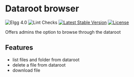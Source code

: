 Dataroot browser
================

![Elgg 4.0](https://img.shields.io/badge/Elgg-4.0-green.svg)
![Lint Checks](https://github.com/ColdTrick/dataroot_browser/actions/workflows/lint.yml/badge.svg?event=push)
[![Latest Stable Version](https://poser.pugx.org/coldtrick/dataroot_browser/v/stable.svg)](https://packagist.org/packages/coldtrick/dataroot_browser)
[![License](https://poser.pugx.org/coldtrick/dataroot_browser/license.svg)](https://packagist.org/packages/coldtrick/dataroot_browser)

Offers admins the option to browse through the dataroot

Features
-------- 

- list files and folder from dataroot
- delete a file from dataroot
- download file
